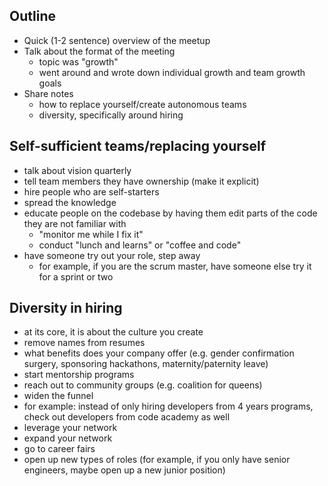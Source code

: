 ## Outline
- Quick (1-2 sentence) overview of the meetup
- Talk about the format of the meeting
  - topic was "growth"
  - went around and wrote down individual growth and team growth goals
- Share notes
  - how to replace yourself/create autonomous teams
  - diversity, specifically around hiring
  
  
## Self-sufficient teams/replacing yourself
- talk about vision quarterly
- tell team members they have ownership (make it explicit)
- hire people who are self-starters
- spread the knowledge
- educate people on the codebase by having them edit parts of the code they are not familiar with
  -  "monitor me while I fix it"
  - conduct "lunch and learns" or "coffee and code"
- have someone try out your role, step away
  -  for example, if you are the scrum master, have someone else try it for a sprint or two
    
 
## Diversity in hiring
- at its core, it is about the culture you create
- remove names from resumes
- what benefits does your company offer (e.g. gender confirmation surgery, sponsoring hackathons, maternity/paternity leave)
- start mentorship programs
- reach out to community groups (e.g. coalition for queens)
- widen the funnel
 - for example: instead of only hiring developers from 4 years programs, check out developers from code academy as well
- leverage your network
- expand your network
- go to career fairs
- open up new types of roles (for example, if you only have senior engineers, maybe open up a new junior position)
